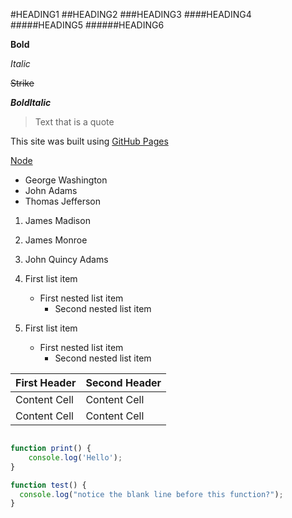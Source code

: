 #HEADING1
##HEADING2
###HEADING3
####HEADING4
#####HEADING5
######HEADING6

**Bold**

*Italic*


~~Strike~~

**_BoldItalic_**

>    Text that is a quote 

This site was built using [GitHub Pages](https://pages.github.com/)

[ Node ](Backend/nodejs/README.md)


- George Washington
- John Adams
- Thomas Jefferson

1. James Madison
2. James Monroe
3. John Quincy Adams


1. First list item
    - First nested list item
        - Second nested list item

2. First list item
   * First nested list item
     * Second nested list item



| First Header  | Second Header |
| ------------- | ------------- |
| Content Cell  | Content Cell  |
| Content Cell  | Content Cell  |


```js

function print() {
    console.log('Hello');
}
```


```js
function test() {
  console.log("notice the blank line before this function?");
}
```





